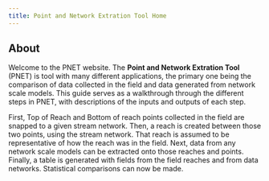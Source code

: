 ```yaml
---
title: Point and Network Extration Tool Home
---
```


## About

Welcome to the PNET website. The **Point and Network Extration Tool** (PNET) is tool with many different applications, the primary one being the comparison of data collected in the field and data generated from network scale models. This guide serves as a walkthrough through the different steps in PNET, with descriptions of the inputs and outputs of each step. 

First, Top of Reach and Bottom of reach points collected in the field are snapped to a given stream network. Then, a reach is created between those two points, using the stream network. That reach is assumed to be representative of how the reach was in the field. Next, data from any network scale models can be extracted onto those reaches and points. Finally, a table is generated with fields from the field reaches and from data networks. Statistical comparisons can now be made. 
 